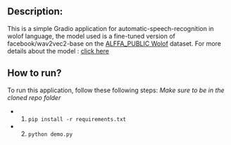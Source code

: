 ## Description:
This is a simple Gradio application for automatic-speech-recognition in wolof language, the model used is a fine-tuned version of facebook/wav2vec2-base on the [ALFFA_PUBLIC Wolof](https://github.com/getalp/ALFFA_PUBLIC/tree/master/ASR/WOLOF) dataset.
For more details about the model : [click here](https://huggingface.co/serge-wilson/wav2vec-base-wolof)
## How to run?
To run this application, follow these following steps:
*Make sure to be in the cloned repo folder*
- 1. ```pip install -r requirements.txt```
- 2. ```python demo.py```